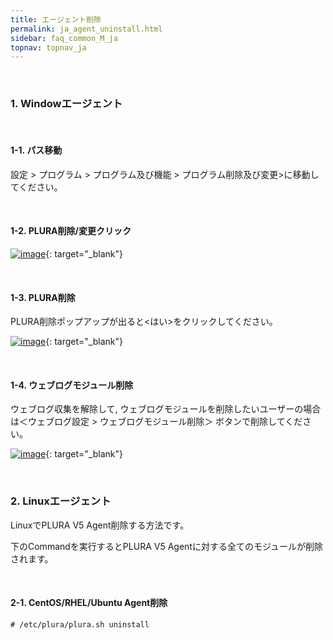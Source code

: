 ```yaml
---
title: エージェント削除
permalink: ja_agent_uninstall.html
sidebar: faq_common_M_ja
topnav: topnav_ja
---
```


<br />

### 1. Windowエージェント

<br />

#### 1-1. パス移動

設定 > プログラム > プログラム及び機能 > プログラム削除及び変更>に移動してください。

<br />

#### 1-2. PLURA削除/変更クリック

[![image](/docs/images/Faq/Agent/03.png)](/docs/images/Faq/Agent/03.png){: target="_blank"}

<br />

#### 1-3. PLURA削除

PLURA削除ポップアップが出ると<はい>をクリックしてください。

[![image](/docs/images/Faq/Agent/04.png)](/docs/images/Faq/Agent/04.png){: target="_blank"}

<br />

#### 1-4. ウェブログモジュール削除

ウェブログ収集を解除して, ウェブログモジュールを削除したいユーザーの場合は＜ウェブログ設定 > ウェブログモジュール削除＞ ボタンで削除してください。

[![image](/docs/images/Faq/Agent/05.png)](/docs/images/Faq/Agent/05.png){: target="_blank"}

<br />

### 2. Linuxエージェント

LinuxでPLURA V5 Agent削除する方法です。

下のCommandを実行するとPLURA V5 Agentに対する全てのモジュールが削除されます。

<br />

#### 2-1. CentOS/RHEL/Ubuntu Agent削除

``# /etc/plura/plura.sh uninstall``
